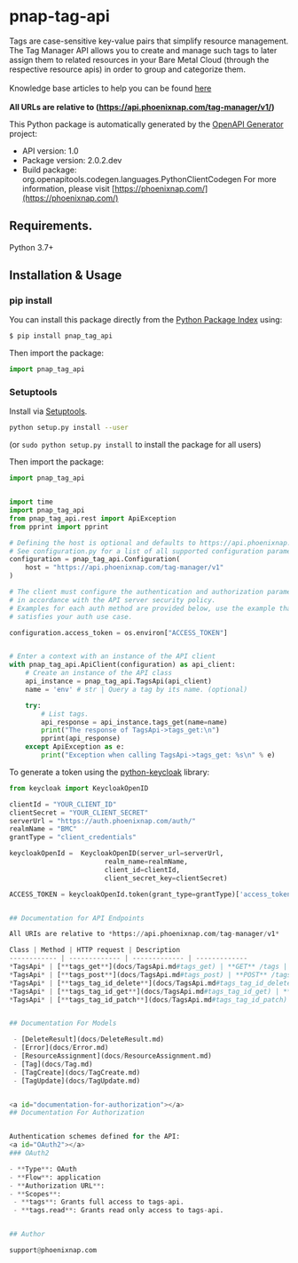 # pnap-tag-api
Tags are case-sensitive key-value pairs that simplify resource management. The Tag Manager API allows you to create
and manage such tags to later assign them to related resources in your Bare Metal Cloud (through the respective
resource apis) in order to group and categorize them.<br>
<br>
<span class='pnap-api-knowledge-base-link'>
Knowledge base articles to help you can be found
<a href='https://phoenixnap.com/kb/bmc-server-management-via-api#server-tag-manager-api' target='_blank'>here</a>
</span><br>
<br>
<b>All URLs are relative to (https://api.phoenixnap.com/tag-manager/v1/)</b>


This Python package is automatically generated by the [OpenAPI Generator](https://openapi-generator.tech) project:

- API version: 1.0
- Package version: 2.0.2.dev
- Build package: org.openapitools.codegen.languages.PythonClientCodegen
For more information, please visit [https://phoenixnap.com/](https://phoenixnap.com/)

## Requirements.

Python 3.7+

## Installation & Usage
### pip install

You can install this package directly from the [Python Package Index](https://pypi.org/) using:

```sh
$ pip install pnap_tag_api
```

Then import the package:
```python
import pnap_tag_api
```

### Setuptools

Install via [Setuptools](http://pypi.python.org/pypi/setuptools).

```sh
python setup.py install --user
```
(or `sudo python setup.py install` to install the package for all users)

Then import the package:
```python
import pnap_tag_api
```

```python

import time
import pnap_tag_api
from pnap_tag_api.rest import ApiException
from pprint import pprint

# Defining the host is optional and defaults to https://api.phoenixnap.com/tag-manager/v1
# See configuration.py for a list of all supported configuration parameters.
configuration = pnap_tag_api.Configuration(
    host = "https://api.phoenixnap.com/tag-manager/v1"
)

# The client must configure the authentication and authorization parameters
# in accordance with the API server security policy.
# Examples for each auth method are provided below, use the example that
# satisfies your auth use case.

configuration.access_token = os.environ["ACCESS_TOKEN"]


# Enter a context with an instance of the API client
with pnap_tag_api.ApiClient(configuration) as api_client:
    # Create an instance of the API class
    api_instance = pnap_tag_api.TagsApi(api_client)
    name = 'env' # str | Query a tag by its name. (optional)

    try:
        # List tags.
        api_response = api_instance.tags_get(name=name)
        print("The response of TagsApi->tags_get:\n")
        pprint(api_response)
    except ApiException as e:
        print("Exception when calling TagsApi->tags_get: %s\n" % e)

```

To generate a token using the [python-keycloak](https://pypi.org/project/python-keycloak/) library:
```python
from keycloak import KeycloakOpenID

clientId = "YOUR_CLIENT_ID"
clientSecret = "YOUR_CLIENT_SECRET"
serverUrl = "https://auth.phoenixnap.com/auth/"
realmName = "BMC"
grantType = "client_credentials"

keycloakOpenId =  KeycloakOpenID(server_url=serverUrl,
                        realm_name=realmName,
                        client_id=clientId,
                        client_secret_key=clientSecret)

ACCESS_TOKEN = keycloakOpenId.token(grant_type=grantType)['access_token']


## Documentation for API Endpoints

All URIs are relative to *https://api.phoenixnap.com/tag-manager/v1*

Class | Method | HTTP request | Description
------------ | ------------- | ------------- | -------------
*TagsApi* | [**tags_get**](docs/TagsApi.md#tags_get) | **GET** /tags | List tags.
*TagsApi* | [**tags_post**](docs/TagsApi.md#tags_post) | **POST** /tags | Create a Tag.
*TagsApi* | [**tags_tag_id_delete**](docs/TagsApi.md#tags_tag_id_delete) | **DELETE** /tags/{tagId} | Delete a Tag.
*TagsApi* | [**tags_tag_id_get**](docs/TagsApi.md#tags_tag_id_get) | **GET** /tags/{tagId} | Get a Tag.
*TagsApi* | [**tags_tag_id_patch**](docs/TagsApi.md#tags_tag_id_patch) | **PATCH** /tags/{tagId} | Modify a Tag.


## Documentation For Models

 - [DeleteResult](docs/DeleteResult.md)
 - [Error](docs/Error.md)
 - [ResourceAssignment](docs/ResourceAssignment.md)
 - [Tag](docs/Tag.md)
 - [TagCreate](docs/TagCreate.md)
 - [TagUpdate](docs/TagUpdate.md)


<a id="documentation-for-authorization"></a>
## Documentation For Authorization


Authentication schemes defined for the API:
<a id="OAuth2"></a>
### OAuth2

- **Type**: OAuth
- **Flow**: application
- **Authorization URL**: 
- **Scopes**: 
 - **tags**: Grants full access to tags-api.
 - **tags.read**: Grants read only access to tags-api.


## Author

support@phoenixnap.com

